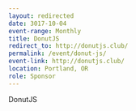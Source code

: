 ```yaml
---
layout: redirected
date: 3017-10-04
event-range: Monthly
title: DonutJS
redirect_to: http://donutjs.club/
permalink: /event/donut-js/
event-link: http://donutjs.club/
location: Portland, OR
role: Sponsor
---
```

DonutJS